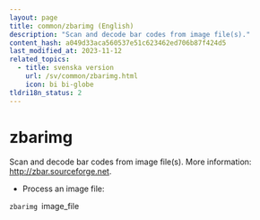 ```yaml
---
layout: page
title: common/zbarimg (English)
description: "Scan and decode bar codes from image file(s)."
content_hash: a049d33aca560537e51c623462ed706b87f424d5
last_modified_at: 2023-11-12
related_topics:
  - title: svenska version
    url: /sv/common/zbarimg.html
    icon: bi bi-globe
tldri18n_status: 2
---
```

# zbarimg

Scan and decode bar codes from image file(s).
More information: <http://zbar.sourceforge.net>.

- Process an image file:

`zbarimg `<span class="tldr-var badge badge-pill bg-dark-lm bg-white-dm text-white-lm text-dark-dm font-weight-bold">image_file</span>
